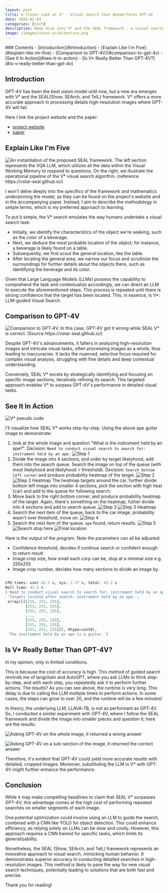```yaml
---
layout: post
title: A Closer Look at V* - Visual Search that Outperforms GPT-4V
date: 2024-02-03
categories: [tech]
description: Deep dive into V* and the SEAL framework - a visual search approach that outperforms GPT-4V in high-resolution image analysis through LLM-guided iterative search methodology.
image: /images/vstar-architecture.png
---
```


<div class="table-of-contents" markdown="1">
### Contents
- [Introduction](#introduction)
- [Explain Like I'm Five](#explain-like-im-five)
- [Comparison to GPT-4V](#comparison-to-gpt-4v)
- [See It In Action](#see-it-in-action)
- [Is V* Really Better Than GPT-4V?](#is-v-really-better-than-gpt-4v)
</div>

## Introduction

GPT-4V has been the best vision model until now, but a new era emerges with V* and the SEAL(Show, SEArch, and TelL) framework. V* offers a more accurate approach in processing details high-resolution images where GPT-4V will fail.

Here I link the project website and the paper:

- [project website](https://vstar-seal.github.io/)
- [paper](https://arxiv.org/abs/2312.14135)

## Explain Like I'm Five

![](/images/vstar-architecture.png "An instantiation of the proposed SEAL framework. The left section represents the VQA LLM, which utilizes all the data within the Visual Working Memory to respond to questions. On the right, we illustrate the operational pipeline of the V* visual search algorithm. (reference https://vstar-seal.github.io/)") 

I won't delve deeply into the specifics of the framework and mathematics underpinning the model, as they can be found on the project's website and in the accompanying paper. Instead, I aim to describe the methodology in simple terms, which is my preferred approach to learning.

To put it simple, the V* search emulates the way humans undertake a visual search task:

- Initially, we identify the characteristics of the object we're seeking, such as the color of a beverage.
- Next, we deduce the most probable location of the object; for instance, a beverage is likely found on a table.
- Subsequently, we first scout the general location, like the table.
- After locating the general area, we narrow our focus and scrutinize the surroundings for further details about the objects there, such as identifying the beverage and its color.

Given that Large Language Models (LLMs) possess the capability to comprehend the task and contextualize accordingly, we can direct an LLM to execute the aforementioned steps. This process is repeated until there is strong confidence that the target has been located. This, in essence, is V*: LLM-guided Visual Search.


## Comparison to GPT-4V

![](/images/gpt4-compare.png "Comparison to GPT-4V. In this case, GPT-4V got it wrong while SEAL V* is correct. (Source https://vstar-seal.github.io/)")

Despite GPT-4V's advancements, it falters in analyzing high-resolution images and intricate visual tasks, often processing images as a whole, thus leading to inaccuracies. It lacks the nuanced, selective focus required for complex visual analysis, struggling with fine details and deep contextual understanding.

Conversely, SEAL V* excels by strategically identifying and focusing on specific image sections, iteratively refining its search. This targeted approach enables V* to surpass GPT-4V's performance in detailed visual tasks.

## See It In Action

![](/images/vstar-pseudo-code.png "V* pseudo code")

I'll visualize how SEAL V* works step-by-step. Using the above ape guitar image to demonstrate:

1. look at the whole image and question "What is the instrument held by an ape?". Decision: `Need to conduct visual search to search for: instrument held by an ape.` 
![](/images/vstar/step_1.jpg "Step 1")
2. Divide the image into 4 sections, and order by target likelyhood, add them into the search queue. Search the image on top of the queue (with most likelyhood and likelyhood > threshold). Decision: `Search bottom left corner` and produce probability heatmap of the target. 
![](/images/vstar/step_2.jpg "Step 2")
![](/images/vstar/step_2_heatmap.jpg "Step 2 Heatmap")
The heatmap targets around the car, further divide bottom left image into smaller 4 sections, pick the section with high heat (car) and add to the queue for following search.
3. Move back to the right bottom corner, and produce probability heatmap of the target. Again, there's something on the heatmap, futher divide into 4 sections and add to search queue.
![](/images/vstar/step_3.jpg "Step 3")
![](/images/vstar/step_3_heatmap.jpg "Step 3 Heatmap")
4. Search the next item of the queue, back to the car image, probability wasn't over threshold, move on. 
![](/images/vstar/step_4.jpg "Step 4")
5. Search the next item of the queue, `ape` found, return results.
![](/images/vstar/step_5.jpg "Step 5")
![](/images/vstar/search_result.jpg "Search stop here")
![](/images/vstar/result.png "Final location")

Here is the output of the program. Note the parameters can all be adjusted:
- Confidence threshold, decides if continue search or confident enough to return result
- Image crop size, how small each corp can be, stop at a minimal size e.g. 255x255
- Image crop number, decides how many sections to divide an image by.

```python

CPU times: user 42.5 s, sys: 2.77 s, total: 45.2 s
Wall time: 42.5 s
('Need to conduct visual search to search for: instrument held by an ape.',
 'Targets located after search: instrument held by an ape.',
 array([[[255, 255, 255],
         [255, 255, 255],
         [255, 255, 255],
         ...,
         [255, 255, 255],
         [255, 255, 255],
         [255, 255, 255]]], dtype=uint8),
 'The instrument held by an ape is a guitar.')

```


## Is V* Really Better Than GPT-4V?

In my opinion, only in limited conditions.

This is because the cost of accuracy is high. This method of guided search reminds me of langchain and AutoGPT, where you ask LLMs to think step-by-step, and with each step, you repeatedly ask it to perform further actions. The results? As you can see above, the runtime is very long. This delay is due to calling the LLM multiple times to perform actions. In some cases, the steps can grow to over 20, and the runtime will be a few minutes!

In theory, the underlying LLM, LLAVA-7B, is not as performant as GPT-4V. So, I conducted a similar experiment with GPT-4V, where I follow the SEAL framework and divide the image into smaller pieces and question it; here are the results:

![](/images/vstar/gpt2.png "Asking GPT-4V on the whole image, it returned a wrong answer")

![](/images/vstar/gpt1.png "Asking GPT-4V on a sub-section of the image, it returned the correct answer")

Therefore, it's evident that GPT-4V could yield more accurate results with detailed, cropped images. Moreover, substituting the LLM in V* with GPT-4V might further enhance the performance.


## Conclusion

While it may make compelling headlines to claim that SEAL V* surpasses GPT-4V, this advantage comes at the high cost of performing repeated searches on smaller segments of each image.

One potential optimization could involve using an LLM to guide the search, combined with a CNN like YOLO for object detection. This could enhance efficiency, as relying solely on LLMs can be slow and costly. However, this approach requires a CNN trained for specific tasks, which limits its generalizability.

Nonetheless, the SEAL (Show, SEArch, and TelL) framework represents an innovative approach to visual search, mimicking human behavior. It demonstrates superior accuracy in conducting detailed searches in high-resolution images. This method is likely to pave the way for new visual search techniques, potentially leading to solutions that are both fast and precise.

Thank you for reading!
